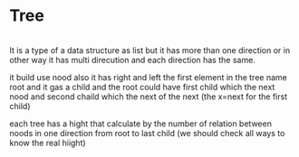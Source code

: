 # Tree

<br>
It is a type of a data structure  as list but it has more than one direction or in other way it has multi direcution  and each direction has the same.

it build use nood also it has right and left the first element in the tree name root and it gas a child and the root could have first child which the next nood and second chaild which the next of the next (the x=next for the first child)


each tree  has a hight that calculate by the number of relation between noods in one direction from root to last child (we should check all ways to know the real hiight)

